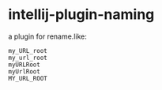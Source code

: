 # intellij-plugin-naming

a plugin for rename.like:

    my_URL_root
    my_url_root
    myURLRoot
    myUrlRoot
    MY_URL_ROOT

